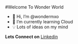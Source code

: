 #Welcome To Wonder World

- 👋 Hi, I’m @wondermxo
- 🌱 I’m currently learning Cloud
- 💡 Lots of ideas on my mind

**Lets Connect on** [Linkedin](https://www.linkedin.com/in/mxolisi-ndlovu-72b2b8166/)

<!---
wondermxo/wondermxo is a ✨ special ✨ repository because its `README.md` (this file) appears on your GitHub profile.
You can click the Preview link to take a look at your changes.
--->
